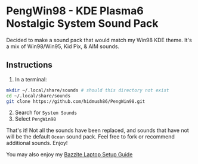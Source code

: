 # PengWin98 - KDE Plasma6 Nostalgic System Sound Pack
Decided to make a sound pack that would match my Win98 KDE theme. It's a mix of Win98/Win95, Kid Pix, & AIM sounds.


## Instructions
1. In a terminal:
```bash
mkdir ~/.local/share/sounds # should this directory not exist
cd ~/.local/share/sounds
git clone https://github.com/hidmush86/PengWin98.git
```
2. Search for `System Sounds`
3. Select `PengWin98`

That's it! Not all the sounds have been replaced, and sounds that have not will be the default `Ocean` sound pack. Feel free to fork or recommend additional sounds. Enjoy!

You may also enjoy my [Bazzite Laptop Setup Guide](https://github.com/hidmush86/Bazzite-Laptop-Setup-Guide)